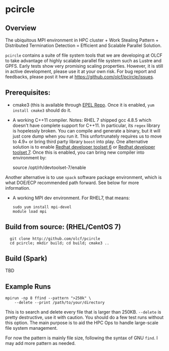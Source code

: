 # pcircle 

## Overview

The ubiquitous MPI environment in HPC cluster + Work Stealing Pattern +
Distributed Termination Detection = Efficient and Scalable Parallel Solution.

`pcircle` contains a suite of file system tools that we are developing at OLCF
to take advantage of highly scalable parallel file system such as Lustre and
GPFS. Early tests show very promising scaling properties. However, it is still
in active development, please use it at your own risk. For bug report and
feedbacks, please post it here at https://github.com/olcf/pcircle/issues.


## Prerequisites:

* cmake3 (this is available through [EPEL Repo](https://fedoraproject.org/wiki/EPEL). Once it is enabled, `yum install cmake3` should do it.

* A working C++11 compiler. Notes: RHEL 7 shipped gcc 4.8.5 which doesn't have complete support for C++11. In particular, its `regex` library is hopelessly broken. You can compile and generate a binary, but it will just core dump when you run it. This unfortrunately requires us to move to 4.9+ or bring third party library `boost` into play. One alternative solution is to enable [Redhat developer toolset 6](https://www.softwarecollections.org/en/scls/rhscl/devtoolset-6/) or [Redhat developer toolset 7](https://www.softwarecollections.org/en/scls/rhscl/devtoolset-7/). Once this is enabled, you can bring new compiler into environment by:

    source /opt/rh/devtoolset-7/enable

Another alternative is to use `spack` software package environment, which is what DOE/ECP recommended path forward. See below for more information.

* A working MPI dev environment. For RHEL7, that means:
      
      sudo yum install mpi-devel
      module load mpi 



## Build from source: (RHEL/CentOS 7)

      git clone http://github.com/olcf/pcircle
      cd pcircle; mkdir build; cd build; cmake3 ..


## Build (Spark)

TBD


## Example Runs


    mpirun -np 8 ffind --pattern ">250k" \
        --delete --print /path/to/your/directory

This is to search and delete every file that is larger than 250KB. `--delete` is
pretty destructive, use it with caution. You should do a few test runs without this
option. The main purpose is to aid the HPC Ops to handle large-scale file system
management.

For now the pattern is mainly file size, following the syntax of GNU `find`. I
may add more pattern as needed.

















